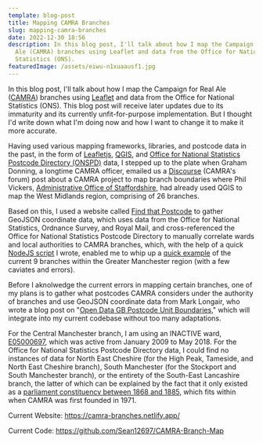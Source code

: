 ```yaml
---
template: blog-post
title: Mapping CAMRA Branches
slug: mapping-camra-branches
date: 2022-12-30 18:56
description: In this blog post, I'll talk about how I map the Campaign for Real
  Ale (CAMRA) branches using Leaflet and data from the Office for National
  Statistics (ONS).
featuredImage: /assets/eiwu-n1xuaausf1.jpg
---
```

In this blog post, I'll talk about how I map the Campaign for Real Ale ([CAMRA](https://camra.org.uk/)) branches using [Leaflet](https://leafletjs.com/) and data from the Office for National Statistics (ONS). This blog post will receive later updates due to its immaturity and its currently unfit-for-purpose implementation. But I thought I'd write down what I'm doing now and how I want to change it to make it more accurate.

Having used various mapping frameworks, libraries, and postcode data in the past, in the form of [Leafletjs](https://github.com/Sean12697/Web-Mapping-Heatmap), [QGIS](https://twitter.com/Sean12697/status/1009847795115872257), and [Office for National Statistics Postcode Directory (ONSPD)](https://www.ons.gov.uk/methodology/geography/geographicalproducts/postcodeproducts) data, I stepped up to the plate when Graham Donning, a longtime CAMRA officer, emailed us a [Discourse](https://discourse.camra.org.uk/) (CAMRA's forum) post about a CAMRA project to map branch boundaries where Phil Vickers, [Administrative Office of Staffordshire](https://westmidlands.camra.org.uk/contacts), had already used QGIS to map the West Midlands region, comprising of 26 branches.

Based on this, I used a website called [Find that Postcode](https://findthatpostcode.uk/) to gather GeoJSON coordinate data, which uses data from the Office for National Statistics, Ordnance Survey, and Royal Mail, and cross-referenced the Office for National Statistics Postcode Directory to manually correlate wards and local authorities to CAMRA branches, which, with the help of a quick [NodeJS script](https://github.com/Sean12697/CAMRA-Branch-Map/blob/main/index.js) I wrote, enabled me to whip up a [quick example](https://camra-branches.netlify.app/) of the current 9 branches within the Greater Manchester region (with a few caviates and errors).

Before I aknolwedge the current errors in mapping certain branches, one of my plans is to gather what postcodes CAMRA considers under the authority of branches and use GeoJSON coordinate data from Mark Longair, who wrote a blog post on "[Open Data GB Postcode Unit Boundaries](https://longair.net/blog/2021/08/23/open-data-gb-postcode-unit-boundaries/)," which will integrate into my current codebase without too many adaptations.

For the Central Manchester branch, I am using an INACTIVE ward, [E05000697](https://findthatpostcode.uk/areas/E05000697.html), which was active from January 2009 to May 2018. For the Office for National Statistics Postcode Directory data, I could find no instances of data for North East Cheshire (for the High Peak, Tameside, and North East Cheshire branch), South Manchester (for the Stockport and South Manchester branch), or the entirety of the South-East Lancashire branch, the latter of which can be explained by the fact that it only existed as a [parliament constituency between 1868 and 1885](https://en.wikipedia.org/wiki/South_East_Lancashire_(UK_Parliament_constituency)), which fits within when CAMRA was first founded in 1971.

Current W﻿ebsite: <https://camra-branches.netlify.app/>

Current C﻿ode: <https://github.com/Sean12697/CAMRA-Branch-Map>